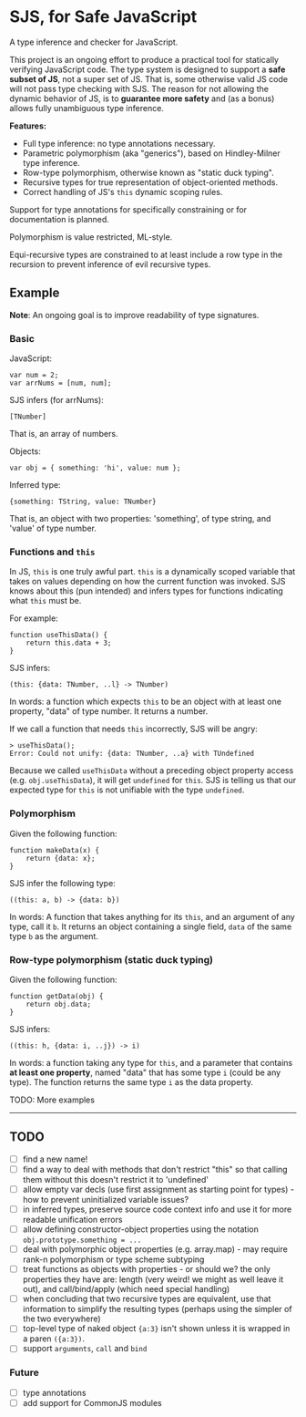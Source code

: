 # SJS, for Safe JavaScript

A type inference and checker for JavaScript.

This project is an ongoing effort to produce a practical tool for statically verifying JavaScript code. The type system is designed to support a **safe subset of JS**, not a super set of JS. That is, some otherwise valid JS code will not pass type checking with SJS. The reason for not allowing the dynamic behavior of JS, is to **guarantee more safety** and (as a bonus) allows fully unambiguous type inference.

**Features:**

* Full type inference: no type annotations necessary.
* Parametric polymorphism (aka "generics"), based on Hindley-Milner type inference.
* Row-type polymorphism, otherwise known as "static duck typing".
* Recursive types for true representation of object-oriented methods.
* Correct handling of JS's `this` dynamic scoping rules.

Support for type annotations for specifically constraining or for documentation is planned. 

Polymorphism is value restricted, ML-style.

Equi-recursive types are constrained to at least include a row type in the recursion to prevent inference of evil recursive types.


## Example

**Note**: An ongoing goal is to improve readability of type signatures. 

### Basic

JavaScript:

	var num = 2;
	var arrNums = [num, num];

SJS infers (for arrNums):

	[TNumber]

That is, an array of numbers.

Objects:

	var obj = { something: 'hi', value: num };

Inferred type:

    {something: TString, value: TNumber}

That is, an object with two properties: 'something', of type string, and 'value' of type number.

### Functions and `this`

In JS, `this` is one truly awful part. `this` is a dynamically scoped variable that takes on values depending on how the current function was invoked. SJS knows about this (pun intended) and infers types for functions indicating what `this` must be.

For example:

	function useThisData() {
		return this.data + 3;
	}

SJS infers:

    (this: {data: TNumber, ..l} -> TNumber)

In words: a function which expects `this` to be an object with at least one property, "data" of type number. It returns a number.

If we call a function that needs `this` incorrectly, SJS will be angry:

    > useThisData();
	Error: Could not unify: {data: TNumber, ..a} with TUndefined

Because we called `useThisData` without a preceding object property access (e.g. `obj.useThisData`), it will get `undefined` for `this`. SJS is telling us that our expected type for `this` is not unifiable with the type `undefined`.

### Polymorphism

Given the following function:

    function makeData(x) {
	    return {data: x};
	}

SJS infer the following type:

    ((this: a, b) -> {data: b})

In words: A function that takes anything for its `this`, and an argument of any type, call it `b`. It returns an object containing a single field, `data` of the same type `b` as the argument.

### Row-type polymorphism (static duck typing)

Given the following function:

    function getData(obj) {
		return obj.data;
	}

SJS infers:

    ((this: h, {data: i, ..j}) -> i)

In words: a function taking any type for `this`, and a parameter that contains **at least one property**, named "data" that has some type `i` (could be any type). The function returns the same type `i` as the data property.

TODO: More examples

------------

## TODO

- [ ] find a new name!
- [ ] find a way to deal with methods that don't restrict "this" so that calling them without this doesn't restrict it to 'undefined'
- [ ] allow empty var decls (use first assignment as starting point for types) - how to prevent uninitialized variable issues?
- [ ] in inferred types, preserve source code context info and use it for more readable unification errors
- [ ] allow defining constructor-object properties using the notation `obj.prototype.something = ...`
- [ ] deal with polymorphic object properties (e.g. array.map) - may require rank-n polymorphism or type scheme subtyping
- [ ] treat functions as objects with properties - or should we? the only properties they have are: length (very weird! we might as well leave it out), and call/bind/apply (which need special handling)
- [ ] when concluding that two recursive types are equivalent, use that information to simplify the resulting types (perhaps using the simpler of the two everywhere)
- [ ] top-level type of naked object `{a:3}` isn't shown unless it is wrapped in a paren `({a:3})`.
- [ ] support `arguments`, `call` and `bind`

### Future

- [ ] type annotations
- [ ] add support for CommonJS modules

<!--  LocalWords:  SJS JS polymorphism Hindley Milner JS's Equi num arrNums TNumber TString getData
 -->
<!--  LocalWords:  useThisData TUndefined unifiable makeData TODO decls paren CommonJS
 -->
